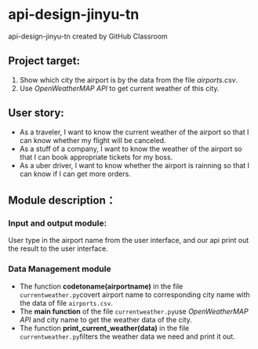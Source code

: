# api-design-jinyu-tn
api-design-jinyu-tn created by GitHub Classroom

## Project target:
1. Show which city the airport is by the data from the file *airports.csv*.
2. Use  *OpenWeatherMAP API*  to get current weather of this city.

## User story:
* As a traveler, I want to know the current weather of the airport so that I can know whether my flight will be canceled.
* As a stuff of a company, I want to know the weather of the airport so that I can book appropriate tickets for my boss.
* As a uber driver, I want to know whether the airport is rainning so that I can know if I can get more orders.

## Module description：

### Input and output module:
User type in the airport name from the user interface, and our api print out the result to the user interface.
### Data Management module
- The function **codetoname(airportname)** in the file `currentweather.py`covert airport name to corresponding city name with the data of file `airports.csv`.
- The **main function** of the file `currentweather.py`use *OpenWeatherMAP API* and city name to get the weather data of the city.
- The function **print_current_weather(data)** in the file `currentweather.py`filters the weather data we need and print it out.
